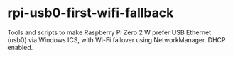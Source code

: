 # rpi-usb0-first-wifi-fallback
Tools and scripts to make Raspberry Pi Zero 2 W prefer USB Ethernet (usb0) via Windows ICS, with Wi-Fi failover using NetworkManager. DHCP enabled.

